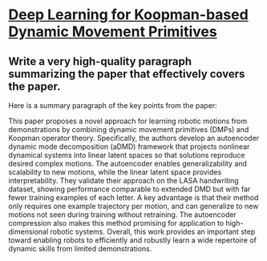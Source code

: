 # [Deep Learning for Koopman-based Dynamic Movement Primitives](https://arxiv.org/abs/2312.03328)

## Write a very high-quality paragraph summarizing the paper that effectively covers the paper.

 Here is a summary paragraph of the key points from the paper:

This paper proposes a novel approach for learning robotic motions from demonstrations by combining dynamic movement primitives (DMPs) and Koopman operator theory. Specifically, the authors develop an autoencoder dynamic mode decomposition (aDMD) framework that projects nonlinear dynamical systems into linear latent spaces so that solutions reproduce desired complex motions. The autoencoder enables generalizability and scalability to new motions, while the linear latent space provides interpretability. They validate their approach on the LASA handwriting dataset, showing performance comparable to extended DMD but with far fewer training examples of each letter. A key advantage is that their method only requires one example trajectory per motion, and can generalize to new motions not seen during training without retraining. The autoencoder compression also makes this method promising for application to high-dimensional robotic systems. Overall, this work provides an important step toward enabling robots to efficiently and robustly learn a wide repertoire of dynamic skills from limited demonstrations.
